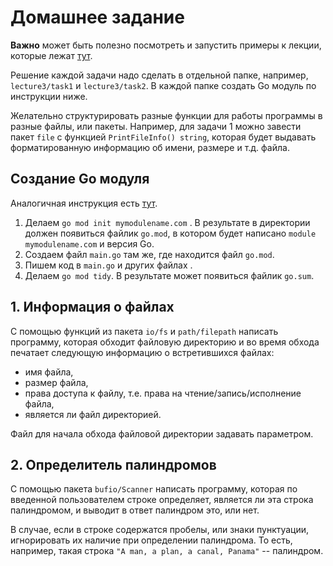 # Домашнее задание

**Важно** может быть полезно посмотреть и запустить примеры к лекции,
которые лежат [тут](./examples/README.md).

Решение каждой задачи надо сделать в отдельной папке, например,
`lecture3/task1` и `lecture3/task2`.
В каждой папке создать Go модуль по инструкции ниже.

Желательно структурировать разные функции для работы программы
в разные файлы, или пакеты.
Например, для задачи 1 можно завести пакет
`file` с функцией `PrintFileInfo() string`,
которая будет выдавать форматированную информацию об имени,
размере и т.д. файла.

## Создание Go модуля

Аналогичная инструкция есть
[тут](https://go.dev/doc/tutorial/create-module).

1. Делаем `go mod init mymodulename.com` .
   В результате в директории должен появиться файлик `go.mod`,
   в котором будет написано `module mymodulename.com` и версия Go.
1. Создаем файл `main.go` там же, где находится файл `go.mod`.
1. Пишем код в `main.go` и других файлах .
1. Делаем `go mod tidy`. В результате может появиться файлик `go.sum`.

## 1. Информация о файлах

С помощью функций из пакета `io/fs` и `path/filepath` написать программу,
которая обходит файловую директорию и во время обхода
печатает следующую информацию о встретившихся файлах:

- имя файла,
- размер файла,
- права доступа к файлу, т.е.
  права на чтение/запись/исполнение файла,
- является ли файл директорией.

Файл для начала обхода файловой директории задавать параметром.

## 2. Определитель палиндромов

С помощью пакета `bufio/Scanner` написать программу,
которая по введенной пользователем строке определяет,
является ли эта строка палиндромом, и выводит в ответ палиндром это, или нет.

В случае, если в строке содержатся пробелы, или знаки пунктуации,
игнорировать их наличие при определении палиндрома.
То есть, например, такая строка `"A man, a plan, a canal, Panama"` -- палиндром.
